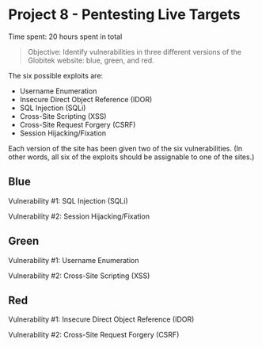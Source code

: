 # Project 8 - Pentesting Live Targets

Time spent: 20 hours spent in total

> Objective: Identify vulnerabilities in three different versions of the Globitek website: blue, green, and red.

The six possible exploits are:
* Username Enumeration
* Insecure Direct Object Reference (IDOR)
* SQL Injection (SQLi)
* Cross-Site Scripting (XSS)
* Cross-Site Request Forgery (CSRF)
* Session Hijacking/Fixation

Each version of the site has been given two of the six vulnerabilities. (In other words, all six of the exploits should be assignable to one of the sites.)

## Blue

Vulnerability #1: SQL Injection (SQLi)

Vulnerability #2: Session Hijacking/Fixation


## Green

Vulnerability #1: Username Enumeration

Vulnerability #2: Cross-Site Scripting (XSS)


## Red

Vulnerability #1: Insecure Direct Object Reference (IDOR)

Vulnerability #2: Cross-Site Request Forgery (CSRF)


